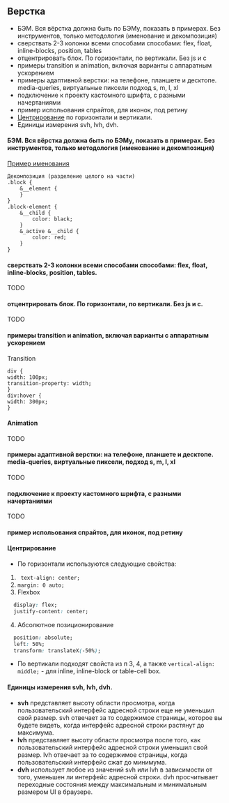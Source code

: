 ## Верстка
* БЭМ. Вся вёрстка должна быть по БЭМу, показать в примерах. Без инструментов, только методология (именование и декомпозиция)
* сверствать 2-3 колонки всеми способами способами: flex, float, inline-blocks, position, tables
* отцентрировать блок. По горизонтали, по вертикали. Без js и с
* примеры transition и animation, включая варианты с аппаратным ускорением
* примеры адаптивной верстки: на телефоне, планшете и десктопе. media-queries, виртуальные пиксели подход s, m, l, xl
* подключение к проекту кастомного шрифта, с разными начертаниями
* пример испольования спрайтов, для иконок, под ретину
* [Центрирование](#центрирование) по горизонтали и вертикали.
* Единицы измерения svh, lvh, dvh.

#### БЭМ. Вся вёрстка должна быть по БЭМу, показать в примерах. Без инструментов, только методология (именование и декомпозиция)

[Пример именования](http://yoksel.github.io/easy-markup/bem-rules/)

```
Декомпозиция (разделение целого на части)
.block {
    &__element {
    }
}
.block-element {
    &__child {
        color: black;
    }
    &_active &__child {
        color: red;
    }
}
```

#### сверствать 2-3 колонки всеми способами способами: flex, float, inline-blocks, position, tables.

TODO

#### отцентрировать блок. По горизонтали, по вертикали. Без js и с.

TODO

#### примеры transition и animation, включая варианты с аппаратным ускорением

Transition  
```
div {
width: 100px;
transition-property: width;
}
div:hover {
width: 300px;
}
```

#### Animation

TODO

#### примеры адаптивной верстки: на телефоне, планшете и десктопе. media-queries, виртуальные пиксели, подход s, m, l, xl

TODO

#### подключение к проекту кастомного шрифта, с разными начертаниями

TODO

#### пример испольования спрайтов, для иконок, под ретину

#### Центрирование
* По горизонтали используются следующие свойства:
1. ` text-align: center;`
2. `margin: 0 auto;`
3. Flexbox 
```css
  display: flex;
  justify-content: center;
```
4. Абсолютное позиционирование 
```css
  position: absolute;
  left: 50%;
  transform: translateX(-50%);
```
* По вертикали подходят свойста из п 3, 4, а также
  `vertical-align: middle;` - для  inline, inline-block or table-cell box.

#### Единицы измерения svh, lvh, dvh.
* **svh** представляет высоту области просмотра, когда пользовательский интерфейс адресной строки еще не уменьшил свой размер. svh отвечает за то содержимое страницы, которое вы будете видеть, когда интерфейс адресной строки растянут до максимума.
* **lvh** представляет высоту области просмотра после того, как пользовательский интерфейс адресной строки уменьшил свой размер. lvh отвечает за то содержимое страницы, когда пользовательский интерфейс сжат до минимума.
* **dvh** использует любое из значений svh или lvh в зависимости от того, уменьшен ли интерфейс адресной строки. dvh просчитывает переходные состояния между максимальным и минимальным размером UI в браузере.
